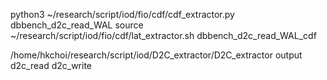 python3 ~/research/script/iod/fio/cdf/cdf_extractor.py dbbench_d2c_read_WAL
source ~/research/script/iod/fio/cdf/lat_extractor.sh dbbench_d2c_read_WAL_cdf

/home/hkchoi/research/script/iod/D2C_extractor/D2C_extractor output d2c_read d2c_write
